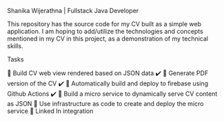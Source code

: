 Shanika Wijerathna | Fullstack Java Developer

This repository has the source code for my CV built as a simple web application. 
I am hoping to add/utilize the technologies and concepts mentioned in my CV in this project, as a demonstration of my technical skills. 

Tasks

:black_square_button: Build CV web view rendered based on JSON data :heavy_check_mark:
:black_square_button: Generate PDF version of the CV :heavy_check_mark:
:black_square_button: Automatically build and deploy to firebase using Github Actions :heavy_check_mark:
:black_square_button: Build a micro service to dynamically serve CV content as JSON
:black_square_button: Use infrastructure as code to create and deploy the micro service 
:black_square_button: Linked In integration


